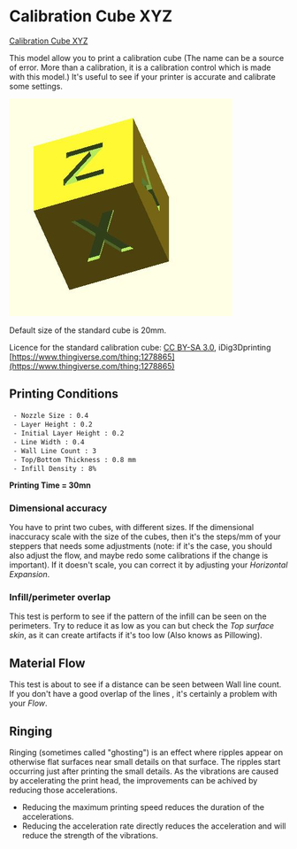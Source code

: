 # Calibration Cube XYZ

[Calibration Cube XYZ](https://github.com/5axes/Calibration-Shapes/blob/master/models/CalibrationCube.stl)

This model allow you to print a calibration cube (The name can be a source of error. More than a calibration, it is a calibration control which is made with this model.)  It's useful to see if your printer is accurate and calibrate some settings. 

![CalibrationCube](https://github.com/5axes/Calibration-Shapes/blob/master/images/CalibrationCube.jpg)

Default size of the standard cube is 20mm.

Licence for the standard calibration cube: [CC BY-SA 3.0](https://creativecommons.org/licenses/by-sa/3.0/legalcode), iDig3Dprinting [https://www.thingiverse.com/thing:1278865](https://www.thingiverse.com/thing:1278865)


## Printing Conditions
     - Nozzle Size : 0.4
     - Layer Height : 0.2
     - Initial Layer Height : 0.2
     - Line Width : 0.4
     - Wall Line Count : 3
     - Top/Bottom Thickness : 0.8 mm
     - Infill Density : 8%


**Printing Time = 30mn**

### Dimensional accuracy
You have to print two cubes, with different sizes. If the dimensional inaccuracy scale with the size of the cubes, then it's the steps/mm of your steppers that needs some adjustments (note: if it's the case, you should also adjust the flow, and maybe redo some calibrations if the change is important). If it doesn't scale, you can correct it by adjusting your *Horizontal Expansion*.

### Infill/perimeter overlap
This test is perform to see if the pattern of the infill can be seen on the perimeters. Try to reduce it as low as you can but check the *Top surface skin*, as it can create artifacts if it's too low (Also knows as Pillowing). 

## Material Flow
This test is about to see if a distance can be seen between Wall line count. If you don't have a good overlap of the lines , it's certainly a problem with your *Flow*. 

## Ringing 
Ringing (sometimes called "ghosting") is an effect where ripples appear on otherwise flat surfaces near small details on that surface. The ripples start occurring just after printing the small details. As the vibrations are caused by accelerating the print head, the improvements can be achived by reducing those accelerations.

- Reducing the maximum printing speed reduces the duration of the accelerations.
- Reducing the acceleration rate directly reduces the acceleration and will reduce the strength of the vibrations.



